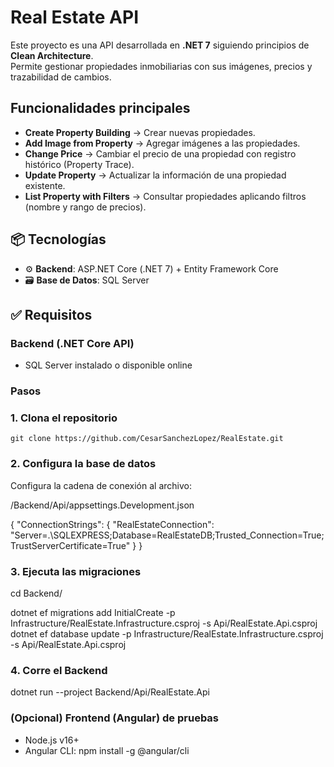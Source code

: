 # Real Estate API

Este proyecto es una API desarrollada en **.NET 7** siguiendo principios de **Clean Architecture**.  
Permite gestionar propiedades inmobiliarias con sus imágenes, precios y trazabilidad de cambios.

## Funcionalidades principales

- **Create Property Building** → Crear nuevas propiedades.
- **Add Image from Property** → Agregar imágenes a las propiedades.
- **Change Price** → Cambiar el precio de una propiedad con registro histórico (Property Trace).
- **Update Property** → Actualizar la información de una propiedad existente.
- **List Property with Filters** → Consultar propiedades aplicando filtros (nombre y rango de precios).

## 📦 Tecnologías

- ⚙️ **Backend**: ASP.NET Core (.NET 7) + Entity Framework Core
- 🗃️ **Base de Datos**: SQL Server

## ✅ Requisitos

### Backend (.NET Core API)

- SQL Server instalado o disponible online


### Pasos
 
 
### 1. Clona el repositorio

	git clone https://github.com/CesarSanchezLopez/RealEstate.git

### 2.  Configura la base de datos

Configura la cadena de conexión al archivo:

/Backend/Api/appsettings.Development.json

{
  "ConnectionStrings": {
  "RealEstateConnection": "Server=.\\SQLEXPRESS;Database=RealEstateDB;Trusted_Connection=True;TrustServerCertificate=True"
  }
}

### 3. Ejecuta las migraciones

cd Backend/

dotnet ef migrations add InitialCreate -p Infrastructure/RealEstate.Infrastructure.csproj -s Api/RealEstate.Api.csproj
dotnet ef database update -p Infrastructure/RealEstate.Infrastructure.csproj -s Api/RealEstate.Api.csproj


### 4. Corre el Backend

dotnet run --project Backend/Api/RealEstate.Api



### (Opcional) Frontend (Angular) de pruebas

- Node.js v16+
- Angular CLI:
  npm install -g @angular/cli
  
